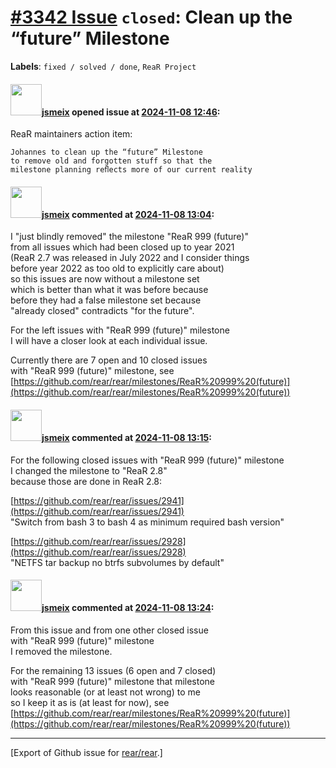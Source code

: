 [\#3342 Issue](https://github.com/rear/rear/issues/3342) `closed`: Clean up the “future” Milestone
==================================================================================================

**Labels**: `fixed / solved / done`, `ReaR Project`

#### <img src="https://avatars.githubusercontent.com/u/1788608?u=925fc54e2ce01551392622446ece427f51e2f0ce&v=4" width="50">[jsmeix](https://github.com/jsmeix) opened issue at [2024-11-08 12:46](https://github.com/rear/rear/issues/3342):

ReaR maintainers action item:

    Johannes to clean up the “future” Milestone
    to remove old and forgotten stuff so that the
    milestone planning reﬂects more of our current reality

#### <img src="https://avatars.githubusercontent.com/u/1788608?u=925fc54e2ce01551392622446ece427f51e2f0ce&v=4" width="50">[jsmeix](https://github.com/jsmeix) commented at [2024-11-08 13:04](https://github.com/rear/rear/issues/3342#issuecomment-2464706969):

I "just blindly removed" the milestone "ReaR 999 (future)"  
from all issues which had been closed up to year 2021  
(ReaR 2.7 was released in July 2022 and I consider things  
before year 2022 as too old to explicitly care about)  
so this issues are now without a milestone set  
which is better than what it was before because  
before they had a false milestone set because  
"already closed" contradicts "for the future".

For the left issues with "ReaR 999 (future)" milestone  
I will have a closer look at each individual issue.

Currently there are 7 open and 10 closed issues  
with "ReaR 999 (future)" milestone, see  
[https://github.com/rear/rear/milestones/ReaR%20999%20(future)](https://github.com/rear/rear/milestones/ReaR%20999%20(future))

#### <img src="https://avatars.githubusercontent.com/u/1788608?u=925fc54e2ce01551392622446ece427f51e2f0ce&v=4" width="50">[jsmeix](https://github.com/jsmeix) commented at [2024-11-08 13:15](https://github.com/rear/rear/issues/3342#issuecomment-2464745776):

For the following closed issues with "ReaR 999 (future)" milestone  
I changed the milestone to "ReaR 2.8"  
because those are done in ReaR 2.8:

[https://github.com/rear/rear/issues/2941](https://github.com/rear/rear/issues/2941)  
"Switch from bash 3 to bash 4 as minimum required bash version"

[https://github.com/rear/rear/issues/2928](https://github.com/rear/rear/issues/2928)  
"NETFS tar backup no btrfs subvolumes by default"

#### <img src="https://avatars.githubusercontent.com/u/1788608?u=925fc54e2ce01551392622446ece427f51e2f0ce&v=4" width="50">[jsmeix](https://github.com/jsmeix) commented at [2024-11-08 13:24](https://github.com/rear/rear/issues/3342#issuecomment-2464762614):

From this issue and from one other closed issue  
with "ReaR 999 (future)" milestone  
I removed the milestone.

For the remaining 13 issues (6 open and 7 closed)  
with "ReaR 999 (future)" milestone that milestone  
looks reasonable (or at least not wrong) to me  
so I keep it as is (at least for now), see  
[https://github.com/rear/rear/milestones/ReaR%20999%20(future)](https://github.com/rear/rear/milestones/ReaR%20999%20(future))

------------------------------------------------------------------------

\[Export of Github issue for
[rear/rear](https://github.com/rear/rear).\]

